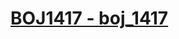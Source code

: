 # [BOJ1417 - boj_1417](https://www.acmicpc.net/problem/1417)
<!--tags: ds, greedy, impl, priority queue, simulation-->
